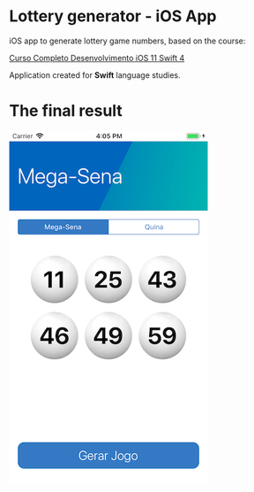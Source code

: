 # Lottery generator - iOS App

iOS app to generate lottery game numbers, based on the course:

[Curso Completo Desenvolvimento iOS 11 Swift 4](https://www.udemy.com/curso-completo-de-desenvolvimento-ios11swift4/)

Application created for __Swift__ language studies.

# The final result

![Lottery Generator - Main Screen](lottery-generator-main-screen.png)
